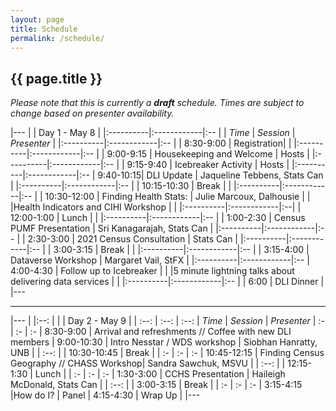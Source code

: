 ```yaml
---
layout: page
title: Schedule
permalink: /schedule/
---
```


## {{ page.title }}

*Please note that this is currently a **draft** schedule. Times are subject to change based on presenter availability.*

|--- 
| | Day 1 - May 8 |
|:----------|:------------|:-- |
| *Time* | *Session* | *Presenter* |
|:----------|:------------|:-- |
| 8:30-9:00	| Registration| |
|:----------|:------------|:-- |
| 9:00-9:15	| Housekeeping and Welcome	| Hosts |
|:----------|:------------|:-- |
| 9:15-9:40	| Icebreaker Activity |	Hosts |
|:----------|:------------|:--
| 9:40-10:15| DLI Update | Jaqueline Tebbens, Stats Can |
|:----------|:------------|:-- |
| 10:15-10:30	| Break	| |
|:----------|:------------|:-- |
| 10:30-12:00	| Finding Health Stats: | Julie Marcoux, Dalhousie |
| |Health Indicators and CIHI Workshop | |
|:----------|:------------|:--|
| 12:00-1:00 | Lunch	| |
|:----------|:------------|:-- |
| 1:00-2:30	| Census PUMF Presentation | Sri Kanagarajah, Stats Can |
|:----------|:------------|:-- |
| 2:30-3:00	| 2021 Census Consultation | Stats Can |
|:----------|:------------|:-- |
| 3:00-3:15	| Break	| |
|:----------|:------------|:-- |
| 3:15-4:00	| Dataverse Workshop | Margaret Vail, StFX |
|:----------|:------------|:--
| 4:00-4:30	| Follow up to Icebreaker |
| |5 minute lightning talks about delivering data services | |
|:----------|:------------|:-- |
| 6:00 | DLI Dinner |
|---

-------

|---
| |:--: | 
| | Day 2 - May 9 |
| :--: | :--: | :--: 
| *Time* | *Session* | *Presenter*
| :- | :- | :-
| 8:30-9:00	 | Arrival and refreshments // Coffee with new DLI members
| 9:00-10:30	| Intro Nesstar / WDS workshop | Siobhan Hanratty, UNB
|  | :--: | 
| 10:30-10:45	| Break	|
| :- | :- | :-
| 10:45-12:15	| Finding Census Geography // CHASS Workshop| Sandra Sawchuk, MSVU
|  | :--: | 
| 12:15-1:30	| Lunch	|
| :- | :- | :-
| 1:30-3:00	| CCHS Presentation |	Haileigh McDonald, Stats Can
|  | :--: | 
| 3:00-3:15	| Break	|
| :- | :- | :-
| 3:15-4:15	 |How do I?	| Panel
| 4:15-4:30	| Wrap Up	|
|---
